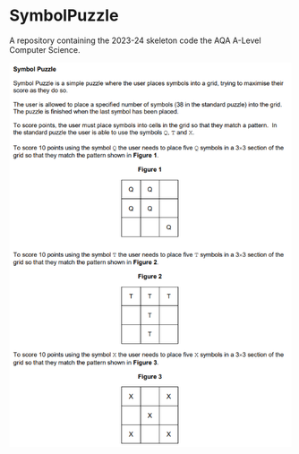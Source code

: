 # SymbolPuzzle
A repository containing the 2023-24 skeleton code the AQA A-Level Computer Science.

![Alt text](images/symbol1.png?raw=true "Title")
